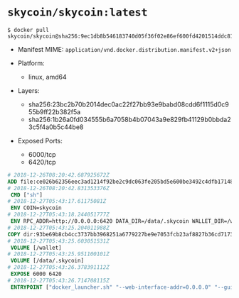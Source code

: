 # `skycoin/skycoin:latest`

```console
$ docker pull skycoin/skycoin@sha256:9ec1db8b546183740d05f36f02e86ef600fd4201514ddc81c6967b0c691c4137
```

- Manifest MIME: `application/vnd.docker.distribution.manifest.v2+json`

- Platform: 
	- linux, amd64

- Layers:
	- sha256:23bc2b70b2014dec0ac22f27bb93e9babd08cdd6f1115d0c955b9ff22b382f5a
	- sha256:1b26a0fd034555b6a7058b4b07043a9e829fb41129b0bbda23c5f4a0b5c44be8

- Exposed Ports:
	- 6000/tcp
	- 6420/tcp

```dockerfile
# 2018-12-26T08:20:42.687925672Z
ADD file:ce026b62356eec3ad1214f92be2c9dc063fe205bd5e600be3492c4dfb17148bd in / 
# 2018-12-26T08:20:42.831353376Z
 CMD ["sh"]
# 2018-12-27T05:43:17.61175081Z
 ENV COIN=skycoin
# 2018-12-27T05:43:18.244051777Z
 ENV RPC_ADDR=http://0.0.0.0:6420 DATA_DIR=/data/.skycoin WALLET_DIR=/wallet WALLET_NAME=.wlt
# 2018-12-27T05:43:25.204011988Z
COPY dir:93be69b8cb4cc3737bb3968251a6779227be9e7053fcb23af8827b36cd7173a0 in / 
# 2018-12-27T05:43:25.603051531Z
 VOLUME [/wallet]
# 2018-12-27T05:43:25.951100101Z
 VOLUME [/data/.skycoin]
# 2018-12-27T05:43:26.378391112Z
 EXPOSE 6000 6420
# 2018-12-27T05:43:26.714708115Z
 ENTRYPOINT ["docker_launcher.sh" "--web-interface-addr=0.0.0.0" "--gui-dir=/usr/local/skycoin/src/gui/static"]
```

